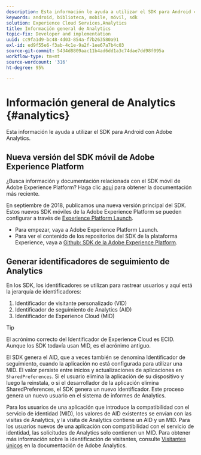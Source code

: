```yaml
---
description: Esta información le ayuda a utilizar el SDK para Android con Adobe Analytics.
keywords: android, biblioteca, mobile, móvil, sdk
solution: Experience Cloud Services,Analytics
title: Información general de Analytics
topic-fix: Developer and implementation
uuid: cc9fa1d9-bc48-4d03-854a-f7b263580a91
exl-id: ed9f55e6-f3ab-4c1e-9a2f-1ee67a7b4c03
source-git-commit: 5434d8809aac11b4ad6dd1a3c74dae7dd98f095a
workflow-type: tm+mt
source-wordcount: '316'
ht-degree: 95%

---
```


# Información general de Analytics {#analytics}

Esta información le ayuda a utilizar el SDK para Android con Adobe Analytics.

## Nueva versión del SDK móvil de Adobe Experience Platform

¿Busca información y documentación relacionada con el SDK móvil de Adobe Experience Platform? Haga clic [aquí](https://aep-sdks.gitbook.io/docs/) para obtener la documentación más reciente.

En septiembre de 2018, publicamos una nueva versión principal del SDK. Estos nuevos SDK móviles de la Adobe Experience Platform se pueden configurar a través de [Experience Platform Launch](https://www.adobe.com/es/experience-platform/launch.html).

* Para empezar, vaya a Adobe Experience Platform Launch.
* Para ver el contenido de los repositorios del SDK de la plataforma Experience, vaya a [Github: SDK de la Adobe Experience Platform](https://github.com/Adobe-Marketing-Cloud/acp-sdks).

## Generar identificadores de seguimiento de Analytics

En los SDK, los identificadores se utilizan para rastrear usuarios y aquí está la jerarquía de identificadores:

1. Identificador de visitante personalizado (VID)
1. Identificador de seguimiento de Analytics (AID)
1. Identificador de Experience Cloud (MID)

>[!TIP]
>
>El acrónimo correcto del Identificador de Experience Cloud es ECID. Aunque los SDK todavía usan MID, es el acrónimo antiguo.

El SDK genera el AID, que a veces también se denomina Identificador de seguimiento, cuando la aplicación no está configurada para utilizar una MID. El valor persiste entre inicios y actualizaciones de aplicaciones en `SharedPreferences`. Si el usuario elimina la aplicación de su dispositivo y luego la reinstala, o si el desarrollador de la aplicación elimina SharedPreferences, el SDK genera un nuevo identificador. Este proceso genera un nuevo usuario en el sistema de informes de Analytics.

Para los usuarios de una aplicación que introduce la compatibilidad con el servicio de identidad (MID), los valores de AID existentes se envían con las visitas de Analytics, y la visita de Analytics contiene un AID y un MID. Para los usuarios nuevos de una aplicación con compatibilidad con el servicio de identidad, las solicitudes de Analytics solo contienen un MID. Para obtener más información sobre la identificación de visitantes, consulte [Visitantes únicos](https://experienceleague.adobe.com/docs/analytics/components/metrics/unique-visitors.html?lang=es) en la documentación de Adobe Analytics.
